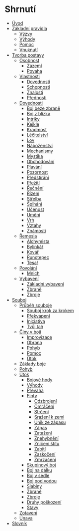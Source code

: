 # Shrnutí

- [Úvod](introduction.md)
- [Základní pravidla](core_rules.md)
  - [Výzvy](core_rules/challenges.md)
  - [Výhody](core_rules/advantages.md)
  - [Pomoc](core_rules/assistance.md)
  - [Vnuknutí](core_rules/inspiration.md)
- [Tvorba postavy](character_creation.md)
  - [Osobnost]()
    - [Zázemí]()
    - [Povaha]()
  - [Vlastnosti](character_creation/attributes.md)
    - [Dovednosti]()
    - [Schopnosti]()
    - [Znalosti]()
    - [Přednosti]()
  - [Dovednosti]()
    - [Boj beze zbraně]()
    - [Boj z blízka]()
    - [Intriky]()
    - [Kejkle]()
    - [Kradmost]()
    - [Léčitelství](character_creation/skills/healing.md)
    - [Lov](character_creation/skills/hunting.md)
    - [Náboženství]()
    - [Mechanismy]()
    - [Mystika]()
    - [Obchodování]()
    - [Plavání]()
    - [Pozornost]()
    - [Předstírání]()
    - [Přežití]()
    - [Řečnění]()
    - [Řízení]()
    - [Střelba]()
    - [Šplhání]()
    - [Učenost]()
    - [Umění]()
    - [Vrh]()
    - [Vztahy]()
    - [Známosti]()
  - [Řemesla]()
    - [Alchymista]()
    - [Bylinkář]()
    - [Kovář]()
    - [Runotepec]()
    - [Tesař]()
  - [Povolání]()
    - [Mnich]()
  - [Vybavení]()
    - [Základní vybavení]()
    - [Zbraně]()
    - [Zbroje]()
- [Souboj](combat.md)
  - [Průběh souboje](combat/order.md)
    - [Souboj krok za krokem](combat/order/summary.md)
    - [Překvapení](combat/order/surprise.md)
    - [Iniciativa](combat/order/initiative.md)
    - [Tvůj tah](combat/order/your_turn.md)
  - [Činy v boji](combat/actions.md)
    - [Improvizace]()
    - [Obrana](combat/actions/defense.md)
    - [Pohyb]()
    - [Pomoc]()
    - [Útok](combat/actions/attack.md)
  - [Základy boje](combat/core_combat.md)
  - [Pohyb]()
  - [Útok]()
    - [Bojové hody](combat/combat_rolls.md)
    - [Výhody](combat/advantages.md)
    - [Převaha](combat/dominance.md)
    - [Finty](combat/moves.md)
      - [Odzbrojení](combat/moves/disarm.md)
      - [Omráčení]()
      - [Strčení]()
      - [Sražení k zemi]()
      - [Únik ze zápasu]()
      - [Zápas]()
      - [Zatažení]()
      - [Znehybnění]()
      - [Zničení štítu]()
      - [Zabití]()
      - [Zaskočení]()
      - [Zmrzačení]()
    - [Skupinový boj](combat/fighting_groups.md)
    - [Boj na dálku](combat/ranged.md)
    - [Boj v sedle]()
    - [Boj pod vodou]()
    - [Slabiny](combat/weaknesses.md)
    - [Zbraně]()
    - [Zbroje](combat/armor.md)
    - [Druhy poškození](combat/damage_types.md)
    - [Stavy]()
  - [Zotavení]()
  - [Únava]()
- [Slovník](dictionary.md)
